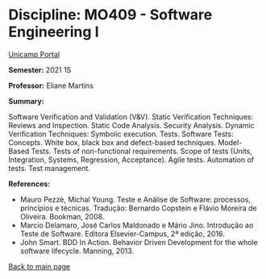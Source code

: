 # Discipline: MO409 - Software Engineering I

[Unicamp Portal](https://www.dac.unicamp.br/portal/caderno-de-horarios/2021/1/S/P/IC/MO409)

**Semester:** 2021 1S

**Professor:** Eliane Martins 

**Summary:**

Software Verification and Validation (V&V). Static Verification Techniques: Reviews and Inspection. Static Code Analysis. Security Analysis. Dynamic Verification Techniques: Symbolic execution. Tests. Software Tests: Concepts. White box, black box and defect-based techniques. Model-Based Tests. Tests of non-functional requirements. Scope of tests (Units, Integration, Systems, Regression, Acceptance). Agile tests. Automation of tests. Test management.

**References:**
- Mauro Pezzè, Michal Young. Teste e Análise de Software: processos, princípios e técnicas. Tradução: Bernardo Copstein e Flávio Moreira de Oliveira. Bookman, 2008.
- Marcio Delamaro, José Carlos Maldonado e Mário Jino. Introdução ao Teste de Software. Editora Elsevier-Campus, 2ª edição, 2016.
- John Smart. BDD In Action. Behavior Driven Development for the whole software lifecycle. Manning, 2013.

[Back to main page](https://marceloofernandes.github.io/academic/)
